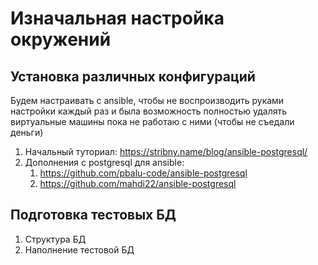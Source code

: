 # Изначальная настройка окружений

## Установка различных конфигураций

Будем настраивать с ansible, чтобы не воспроизводить руками настройки каждый раз и была возможность полностью удалять виртуальные машины пока не работаю с ними (чтобы не съедали деньги)

1. Начальный туториал: https://stribny.name/blog/ansible-postgresql/
2. Дополнения с postgresql для ansible:
   1. https://github.com/pbalu-code/ansible-postgresql
   2. https://github.com/mahdi22/ansible-postgresql

## Подготовка тестовых БД

1. Структура БД
2. Наполнение тестовой БД

